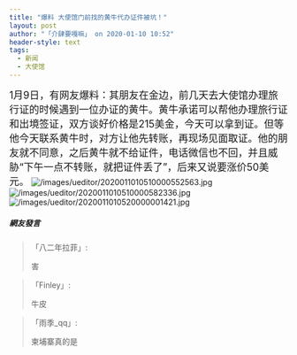 ```yaml
---
title: "爆料 大使馆门前找的黄牛代办证件被坑！"
layout: post
author: "「介肆要嘎嘛」 on 2020-01-10 10:52"
header-style: text
tags:
  - 新闻
  - 大使馆
---
```


<span style="font-size: 18px;">1月9日，有网友爆料：其朋友在金边，前几天去大使馆办理旅行证的时候遇到一位办证的黄牛。黄牛承诺可以帮他办理旅行证和出境签证，双方谈好价格是215美金，今天可以拿到证。但等他今天联系黄牛时，对方让他先转账，再现场见面取证。他的朋友就不同意，之后黄牛就不给证件，电话微信也不回，并且威胁“下午一点不转账，就把证件丢了”，后来又说要涨价50美元。</span><input type="hidden" value="菲乐园提供">
<img src="http://images.feileyuan.com/images/ueditor/2020011010510000552563.jpg" title="/images/ueditor/2020011010510000552563.jpg" alt="/images/ueditor/2020011010510000552563.jpg"><img src="http://images.feileyuan.com/images/ueditor/2020011010510000582336.jpg" title="/images/ueditor/2020011010510000582336.jpg" alt="/images/ueditor/2020011010510000582336.jpg">
<img src="http://images.feileyuan.com/images/ueditor/2020011010520000001421.jpg" title="/images/ueditor/2020011010520000001421.jpg" alt="/images/ueditor/2020011010520000001421.jpg">

##### 網友發言 
> 「八二年拉菲」:
> <p>害</p>

> 「Finley」:
> <p>牛皮</p>

> 「雨季_qq」:
> <p>柬埔寨真的是</p>


